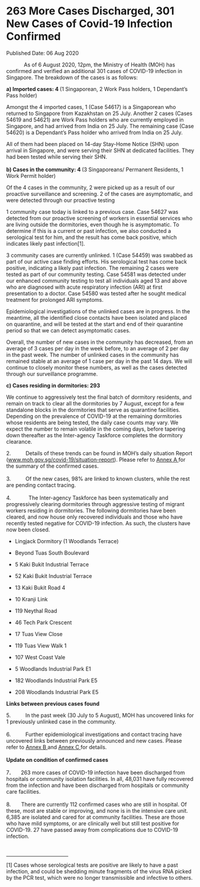 <html>
    <meta http-equiv="Content-Type" content="text/html; charset=utf-8"/>
    <meta charset="utf-8"/>
    <title> 263 More Cases Discharged, 301 New Cases of Covid-19 Infection Confirmed</title>
    <body><h1> 263 More Cases Discharged, 301 New Cases of Covid-19 Infection Confirmed</h1>
    <p>Published Date: 06 Aug 2020</p> <div> <p>&nbsp; &nbsp; &nbsp; &nbsp; &nbsp; &nbsp; As of 6 August 2020, 12pm, the Ministry of Health (MOH) has confirmed and verified an additional 301 cases of COVID-19 infection in Singapore. The breakdown of the cases is as follows:</p> <p><strong>a) Imported cases: 4 </strong>(1 Singaporean, 2 Work Pass holders, 1 Dependant’s Pass holder)</p><p>Amongst the 4 imported cases, 1 (Case 54617) is a Singaporean who returned to Singapore from Kazakhstan on 25 July. Another 2 cases (Cases 54619 and 54621) are Work Pass holders who are currently employed in Singapore, and had arrived from India on 25 July. The remaining case (Case 54620) is a Dependant’s Pass holder who arrived from India on 25 July.</p><p>All of them had been placed on 14-day Stay-Home Notice (SHN) upon arrival in Singapore, and were serving their SHN at dedicated facilities. They had been tested while serving their SHN.<br><br><strong>b)&nbsp;Cases in the community: 4 </strong>(3 Singaporeans/ Permanent Residents, 1 Work Permit holder)</p><p>Of the 4 cases in the community, 2 were picked up as a result of our proactive surveillance and screening. 2 of the cases are asymptomatic, and were detected through our proactive testing</p><p>1 community case today is linked to a previous case. Case 54627 was detected from our proactive screening of workers in essential services who are living outside the dormitories, even though he is asymptomatic. To determine if this is a current or past infection, we also conducted a serological test for him, and the result has come back positive, which indicates likely past infection[1].</p><p>3 community cases are currently unlinked. 1 (Case 54459) was swabbed as part of our active case finding efforts. His serological test has come back positive, indicating a likely past infection. The remaining 2 cases were tested as part of our community testing. Case 54581 was detected under our enhanced community testing to test all individuals aged 13 and above who are diagnosed with acute respiratory infection (ARI) at first presentation to a doctor. Case 54580 was tested after he sought medical treatment for prolonged ARI symptoms.</p><p>Epidemiological investigations of the unlinked cases are in progress. In the meantime, all the identified close contacts have been isolated and placed on quarantine, and will be tested at the start and end of their quarantine period so that we can detect asymptomatic cases.</p><p>Overall, the number of new cases in the community has decreased, from an average of 3 cases per day in the week before, to an average of 2 per day in the past week. The number of unlinked cases in the community has remained stable at an average of 1 case per day in the past 14 days.&nbsp;We will continue to closely monitor these numbers, as well as the cases detected through our surveillance programme.</p><p><strong>c) Cases residing in dormitories: 293</strong></p> <p>We continue to aggressively test the final batch of dormitory residents, and remain on track to clear all the dormitories by 7 August, except for a few standalone blocks in the dormitories that serve as quarantine facilities. Depending on the prevalence of COVID-19 at the remaining dormitories whose residents are being tested, the daily case counts may vary. We expect the number to remain volatile in the coming days, before tapering down thereafter as the Inter-agency Taskforce completes the dormitory clearance.</p> <p>2.&nbsp; &nbsp; &nbsp; &nbsp; &nbsp; Details of these trends can be found in MOH’s daily situation Report (<a href="http://www.moh.gov.sg/covid-19/situation-report">www.moh.gov.sg/covid-19/situation-report</a>). Please refer to <u><u><a href="/docs/librariesprovider5/default-document-library/annex-a-(6-aug).pdf?sfvrsn=5547cc45_0">Annex A</a>&nbsp;</u></u>for the summary of the confirmed cases.<br><br>3.&nbsp; &nbsp; &nbsp; &nbsp; &nbsp; Of the new cases, 98% are linked to known clusters, while the rest are pending contact tracing.<br><br>4.&nbsp; &nbsp; &nbsp; &nbsp; &nbsp; &nbsp; The Inter-agency Taskforce has been systematically and progressively clearing dormitories through aggressive testing of migrant workers residing in dormitories. The following dormitories have been cleared, and now house only recovered individuals and those who have recently tested negative for COVID-19 infection. As such, the clusters have now been closed.</p></div><div> <ul><li><p>Lingjack Dormitory (1 Woodlands Terrace)</p></li><li><p>Beyond Tuas South Boulevard</p></li><li><p>5 Kaki Bukit Industrial Terrace</p></li><li><p>52 Kaki Bukit Industrial Terrace</p></li><li><p>13 Kaki Bukit Road 4</p></li><li><p>10 Kranji Link</p></li><li><p>119 Neythal Road</p></li><li><p>46 Tech Park Crescent</p></li><li><p>17 Tuas View Close</p></li><li><p>119 Tuas View Walk 1</p></li><li><p>107 West Coast Vale</p></li><li><p>5 Woodlands Industrial Park E1</p></li><li><p>182 Woodlands Industrial Park E5</p></li><li><p>208 Woodlands Industrial Park E5</p></li></ul></div> <p><strong>Links between previous cases found</strong></p> <p>5.&nbsp; &nbsp; &nbsp; &nbsp; &nbsp; In the past week (30 July to 5 August), MOH has uncovered links for 1 previously unlinked case in the community.<br><br>6.&nbsp; &nbsp; &nbsp; &nbsp; &nbsp; Further epidemiological investigations and contact tracing have uncovered links between previously announced and new cases. Please refer to <u><a href="/docs/librariesprovider5/default-document-library/annex-b-(6-aug).pdf?sfvrsn=727df4a2_0" title="Annex B ">Annex B </a></u> and <u><a href="/docs/librariesprovider5/default-document-library/annex-c-(6-aug).pdf?sfvrsn=ebc5e63e_0" title="Annex C ">Annex C </a></u> for details.<br><br><strong>Update on condition of confirmed cases<br><br></strong>7<strong>.&nbsp; &nbsp; &nbsp; &nbsp;&nbsp;</strong>263 more cases of COVID-19 infection have been discharged from hospitals or community isolation facilities. In all, 48,031 have fully recovered from the infection and have been discharged from hospitals or community care facilities.<br><br>8.&nbsp; &nbsp; &nbsp; &nbsp;There are currently 112 confirmed cases who are still in hospital. Of these, most are stable or improving, and none is in the intensive care unit. 6,385 are isolated and cared for at community facilities. These are those who have mild symptoms, or are clinically well but still test positive for COVID-19. 27 have passed away from complications due to COVID-19 infection.</p> <p>&nbsp;</p><div><hr align="left" size="1" width="33%"> <div id="ftn1"> <p>[1] Cases whose serological tests are positive are likely to have a past infection, and could be shedding minute fragments of the virus RNA picked by the PCR test, which were no longer transmissible and infective to others.</p> </div> </div></body>
</html>